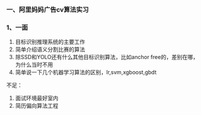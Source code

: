 ### 一、阿里妈妈广告cv算法实习
### 1、一面
1. 目标识别推理系统的主要工作
2. 简单介绍语义分割比赛的算法
3. 除SSD和YOLO还有什么其他目标识别算法，比如anchor free的，差别在哪，为什么当时不用
4. 简单说一下几个机器学习算法的区别，lr,svm,xgboost,gbdt

不足：
1. 面试环境最好室内
2. 简历偏向算法工程